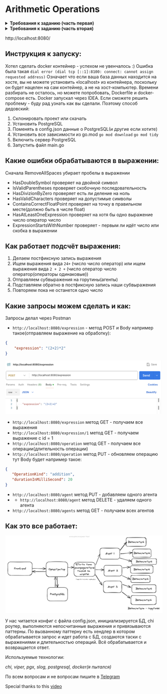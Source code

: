 # Arithmetic Operations


<details><summary><b>Требования к заданию (часть первая)</b></summary>

Пользователь хочет считать арифметические выражения. 
Он вводит строку `2 + 2 * 2` и хочет получить в ответ `6`. 
Но наши операции сложения и умножения (также деления и вычитания) выполняются **"очень-очень" долго**. 
Поэтому вариант, при котором пользователь делает http-запрос и получает в качетсве ответа результат, **невозможна**. 
Более того: вычисление каждой такой операции в нашей **"альтернативной реальности"** занимает **"гигантские"** вычислительные мощности. 
Соответственно, каждое действие мы должны уметь выполнять отдельно и масштабировать эту систему можем добавлением вычислительных мощностей в нашу систему в виде новых "**машин**". 
Поэтому пользователь, присылая выражение, получает в ответ идентификатор выражения и может с какой-то периодичностью уточнять у сервера "не посчиталость ли выражение"? 
Если выражение наконец будет вычислено - то он получит результат. 
Помните, что некоторые части арфиметического выражения можно вычислять **параллельно**.

## Front-end часть

### GUI, который можно представить как 4 страницы

1) Форма ввода арифметического выражения. Пользователь вводит арифметическое выражение и отправляет **POST** http-запрос с этим выражением на back-end. Примечание: Запросы должны быть **идемпотентными**. К запросам добавляется **уникальный идентификатор**. Если пользователь отправляет запрос с идентификатором, который уже отправлялся и был принят к обработке - ответ 200. Возможные варианты ответа:
    - _200_ - Выражение успешно принято, распаршено и принято к обработке
    - _400_ - Выражение невалидно
    - _500_ - Что-то не так на back-end. В качестве ответа нужно возвращать id принятного к выполнению выражения.
2) Страница со списком выражений в виде списка с выражениями. Каждая запись на странице содержит статус, выражение, дату его создания и дату заверщения вычисления. Страница получает данные GET http-запрсом с back-end-а
3) Страница со списком операций в виде пар: имя операции + время его выполнения (доступное для редактирования поле). Как уже оговаривалось в условии задачи, наши операции выполняются "как будто бы очень долго". Страница получает данные GET http-запрсом с back-end-а. Пользователь может настроить время выполения операции и сохранить изменения.
4) Страница со списком вычислительных можностей. Страница получает данные GET http-запросом с сервера в виде пар: имя вычислительного ресурса + выполняемая на нём операция.

### Требования:

1) Оркестратор может перезапускаться без потери состояния. Все выражения храним в СУБД.
2) Оркестратор должен отслеживать задачи, которые выполняются слишком долго (вычислитель тоже может уйти со связи) и делать их повторно доступными для вычислений.


## Back-end часть

### Состоит из 2 элементов:

- Сервер, который принимает арифметическое выражение, переводит его в набор последовательных задач и обеспечивает порядок их выполнения. Далее будем называть его оркестратором.
- Вычислитель, который может получить от оркестратора задачу, выполнить его и вернуть серверу результат. Далее будем называть его агентом.

### Оркестратор
Сервер, который имеет следующие endpoint-ы:

- Добавление вычисления арифметического выражения.
- Получение списка выражений со статусами.
- Получение значения выражения по его идентификатору.
- Получение списка доступных операций со временем их выполения.
- Получение задачи для выполения.
- Приём результата обработки данных.


### Агент
Демон, который получает выражение для вычисления с сервера, вычисляет его и отправляет на сервер результат выражения. При старте демон запускает несколько горутин, каждая из которых выступает в роли независимого вычислителя. Количество горутин регулируется переменной среды.


</details>

<details><summary><b>Требования к заданию (часть вторая)</b></summary>
Продолжаем работу над проектом `Распределенный калькулятор`.

В этой части работы над проектом реализуем **персистентность** и **многопользовательский режим**.

### Функционал:
1. Добавляем регистрацию пользователя. В ответ получает 200 в случае успеха. В противном случае - 401.
    ```http request
    POST /signup
   
    {
        "login": "login_value",
        "password": "password_value"
    }
    ```

2. Добавляем вход. В ответ получает 200 и JWT токен для последующей авторизации. В противном случае - 403.
    ```http request
    POST /login
    
    {
        "login": "login_value",
        "password": "password_value"
    }
    ```

### Баллы:
1. Весь реализованный ранее функционал работает как раньше, только в контексте конкретного пользователя.
   - 20 баллов.
2. У кого выражения хранились в памяти - переводим хранение в СУБД.
   - 20 баллов
3. У кого общение вычислителя и сервера вычислений было реализовано с помощью HTTP - переводим взаимодействие на GRPC.
   - 10 баллов
4. Покрытие проекта модульными тестами
   - 10 баллов
5. Покрытие проекта интеграционными тестами
   - 10 баллов

### Правила оформления:
- проект находится на GitHub
- к проекту прилагается файл с подробным описанием (как запустить, проверить функционал и протестировать)
- отдельным блоком идут подробно описанные тестовые сценарии
- автоматизируйте поднятие окружения для запуска вашей программы

</details>

http://localhost:8080/

## Инструкция к запуску:
Хотел сделать docker контейнер - успехом не увенчалось :)
Ошибка была такая `dial error (dial tcp [::1]:8100: connect: cannot assign requested address)`
Означает что если ваша база данных находится на хосте, вы не можете установить «localhost» из контейнера, поскольку он будет нацелен на сам контейнер, а не на хост-компьютер.
Времени разбирать не осталось, но можете попробовать, Dockerfile и docker-compose есть. Docker запускал через IDEA. Если сможете решить проблему - буду рад узнать как вы сделали. Поэтому способ дедовский:
1. Склонировать проект или скачать 
2. Установить PostgreSQL
3. Поменять в config.json данные о PostgreSQL(и другие если хотите)
4. Установить все зависимости из go.mod `go mod download` `go mod tidy`
5. Включить сервер PostgreSQL
6. Запустить файл main.go

## Какие ошибки обрабатываются в выражении:

Сначала RemoveAllSpaces убирает пробелы в выражении
- HasDoubleSymbol проверяет на двойной символ
- IsValidParentheses проверяет скобочную последовательность
- HasDivizionByZero проверяет есть ли деление на ноль
- HasValidCharacters проверяет на допустимые символы
- ContainsCorrectFloatPoint проверяет на точку в правильном месте(должно быть в числе float)
- HasAtLeastOneExpression проверяет на хотя бы одно выражение число оператор число
- ExpressionStartsWithNumber проверяет - первым ли идёт число или скобка в выражении
## Как работает подсчёт выражения:

1. Делаем постфиксную запись выражения
2. Ищем выражения вида `24+` (число число оператор) или ищем выражения вида `2 + 2 +` (число оператор число оператор(операторы одинаковые))
3. Отправляем субвыражения на горутины(агенты)
4. Подставляем обратно в постфиксную запись наши субвыражения
5. Повторяем пока не останется одно число

## Какие запросы можем сделать и как:

Запросы делал через Postman
- `http://localhost:8080/expression` - метод POST и Body например такое(отправляем выражение на обработку):
```json
{
    "expression": "(2+2)*2"
}
```
![alt tag](https://github.com/byoverr/arithmetic_operations/blob/main/img/example.png "Пример")
- `http://localhost:8080/expression` метод GET - получаем все выражения
- `http://localhost:8080/expression/1` метод GET - получаем выражение с id = 1
- `http://localhost:8080/operation` метод GET - получаем все операции(длительность операции)
- `http://localhost:8080/operation` метод PUT - обновляем операцию тут Body будет например такое:
```json
{
   "OperationKind": "addition",
   "durationInMilliSecond": 20
}
```
- `http://localhost:8080/agent` метод PUT - добавляем одного агента
- - `http://localhost:8080/agent` метод DELETE - удаляем одного агента
- `http://localhost:8080/agents` метод GET - получаем всех агентов
## Как это все работает:

![alt tag](https://github.com/byoverr/arithmetic_operations/blob/main/img/scheme.png "Схемка")


У нас читается конфиг с файла config.json, инициализируется БД, chi роутер, выполняются непосчитанные выражения и привязываются паттерны. По вызванному паттерну есть хендлер в котором обрабатывается запрос и идет работа с БД, создаются таски с выражениями и длительностью операций. Всё обрабатывается и возвращается ответ.

Используемые технологии:

*chi, viper, pgx, slog, postgresql, docker(я пытался)*

По всем вопросам и не вопросам пишите в [Telegram](https://t.me/super_serejka)

Special thanks to this [video](https://youtu.be/rCJvW2xgnk0?si=0bLCG5tMzKORbMxo)
